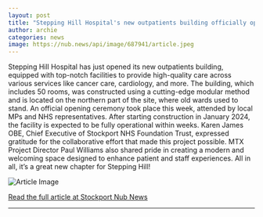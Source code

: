 ```yaml
---
layout: post
title: "Stepping Hill Hospital's new outpatients building officially opens"
author: archie
categories: news
image: https://nub.news/api/image/687941/article.jpeg
---
```

Stepping Hill Hospital has just opened its new outpatients building, equipped with top-notch facilities to provide high-quality care across various services like cancer care, cardiology, and more. The building, which includes 50 rooms, was constructed using a cutting-edge modular method and is located on the northern part of the site, where old wards used to stand. An official opening ceremony took place this week, attended by local MPs and NHS representatives. After starting construction in January 2024, the facility is expected to be fully operational within weeks. Karen James OBE, Chief Executive of Stockport NHS Foundation Trust, expressed gratitude for the collaborative effort that made this project possible. MTX Project Director Paul Williams also shared pride in creating a modern and welcoming space designed to enhance patient and staff experiences. All in all, it’s a great new chapter for Stepping Hill!

![Article Image](https://nub.news/api/image/687941/article.jpeg)

[Read the full article at Stockport Nub News](https://stockport.nub.news/news/local-news/stepping-hill-hospitals-new-outpatients-building-officially-opens-270743)

---
